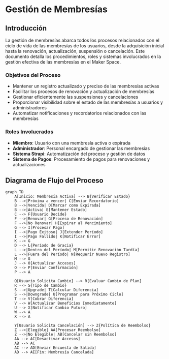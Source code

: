 # Gestión de Membresías

## Introducción

La gestión de membresías abarca todos los procesos relacionados con el ciclo de vida de las membresías de los usuarios, desde la adquisición inicial hasta la renovación, actualización, suspensión o cancelación. Este documento detalla los procedimientos, roles y sistemas involucrados en la gestión efectiva de las membresías en el Maker Space.

### Objetivos del Proceso

- Mantener un registro actualizado y preciso de las membresías activas
- Facilitar los procesos de renovación y actualización de membresías
- Gestionar eficientemente las suspensiones y cancelaciones
- Proporcionar visibilidad sobre el estado de las membresías a usuarios y administradores
- Automatizar notificaciones y recordatorios relacionados con las membresías

### Roles Involucrados

- **Miembro**: Usuario con una membresía activa o expirada
- **Administrador**: Personal encargado de gestionar las membresías
- **Sistema Strapi**: Automatización del proceso y gestión de datos
- **Sistema de Pagos**: Procesamiento de pagos para renovaciones y actualizaciones

## Diagrama de Flujo del Proceso

```mermaid
graph TD
    A[Inicio: Membresía Activa] --> B{Verificar Estado}
    B -->|Próxima a vencer| C[Enviar Recordatorio]
    B -->|Vencida| D[Marcar como Expirada]
    B -->|Activa| E[Mantener Estado]
    C --> F{Usuario Decide}
    F -->|Renovar| G[Proceso de Renovación]
    F -->|No Renovar| H[Expirar al Vencimiento]
    G --> I[Procesar Pago]
    I -->|Pago Exitoso| J[Extender Período]
    I -->|Pago Fallido| K[Notificar Error]
    K --> G
    D --> L{Período de Gracia}
    L -->|Dentro del Período| M[Permitir Renovación Tardía]
    L -->|Fuera del Período| N[Requerir Nuevo Registro]
    M --> G
    J --> O[Actualizar Accesos]
    O --> P[Enviar Confirmación]
    P --> A
    
    Q[Usuario Solicita Cambio] --> R[Evaluar Cambio de Plan]
    R --> S{Tipo de Cambio}
    S -->|Upgrade| T[Calcular Diferencia]
    S -->|Downgrade| U[Programar para Próximo Ciclo]
    T --> V[Cobrar Diferencia]
    V --> W[Actualizar Beneficios Inmediatamente]
    U --> X[Notificar Cambio Futuro]
    W --> A
    X --> A
    
    Y[Usuario Solicita Cancelación] --> Z{Política de Reembolso}
    Z -->|Elegible| AA[Procesar Reembolso]
    Z -->|No Elegible| AB[Cancelar sin Reembolso]
    AA --> AC[Desactivar Accesos]
    AB --> AC
    AC --> AD[Enviar Encuesta de Salida]
    AD --> AE[Fin: Membresía Cancelada]